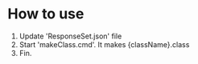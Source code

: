 # How to use

1. Update 'ResponseSet.json' file
2. Start 'makeClass.cmd'. It makes {className}.class
3. Fin. 

